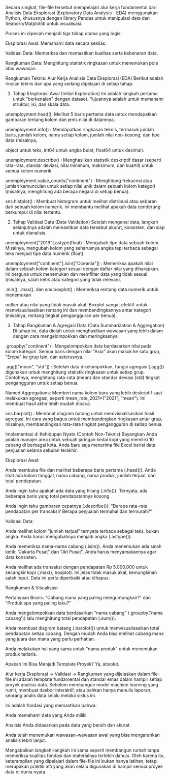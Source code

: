 Secara singkat, file-file tersebut mempelajari alur kerja fundamental dari Analisis Data Eksplorasi (Exploratory Data Analysis - EDA) menggunakan Python, khususnya dengan library Pandas untuk manipulasi data dan Seaborn/Matplotlib untuk visualisasi.


Proses ini dipecah menjadi tiga tahap utama yang logis:

Eksplorasi Awal: Memahami data secara sekilas.

Validasi Data: Memeriksa dan memastikan kualitas serta kebenaran data.

Rangkuman Data: Menghitung statistik ringkasan untuk menemukan pola atau wawasan.



Rangkuman Teknis: Alur Kerja Analisis Data Eksplorasi (EDA)
Berikut adalah rincian teknis dari apa yang sedang dipelajari di setiap tahap:

1. Tahap Eksplorasi Awal (Initial Exploration)
Ini adalah langkah pertama untuk "berkenalan" dengan dataset. Tujuannya adalah untuk memahami struktur, isi, dan skala data.

unemployment.head(): Melihat 5 baris pertama data untuk mendapatkan gambaran tentang kolom dan jenis nilai di dalamnya.

unemployment.info() : Mendapatkan ringkasan teknis, termasuk jumlah baris, jumlah kolom, nama setiap kolom, jumlah nilai non-kosong, dan tipe data (misalnya, 

object untuk teks, int64 untuk angka bulat, float64 untuk desimal).

unemployment.describe() : Menghasilkan statistik deskriptif dasar (seperti rata-rata, standar deviasi, nilai minimum, maksimum, dan kuartil) untuk semua kolom numerik.

unemployment.value_counts("continent") : Menghitung frekuensi atau jumlah kemunculan untuk setiap nilai unik dalam sebuah kolom kategori (misalnya, menghitung ada berapa negara di setiap benua).

sns.histplot() : Membuat histogram untuk melihat distribusi atau sebaran dari sebuah kolom numerik. Ini membantu melihat apakah data cenderung berkumpul di nilai tertentu.




2. Tahap Validasi Data (Data Validation)
Setelah mengenal data, langkah selanjutnya adalah memastikan data tersebut akurat, konsisten, dan siap untuk dianalisis.


unemployment["2019"].astype(float) : Mengubah tipe data sebuah kolom. Misalnya, mengubah kolom yang seharusnya angka tapi terbaca sebagai teks menjadi tipe data numerik (float).

unemployment["continent"].isin(["Oceania"]) : Memeriksa apakah nilai dalam sebuah kolom kategori sesuai dengan daftar nilai yang diharapkan. Ini berguna untuk menemukan dan memfilter data yang tidak sesuai (misalnya, salah ketik atau kategori yang tidak relevan).

.min(), .max(), dan sns.boxplot() : Memeriksa rentang data numerik untuk menemukan 

outlier atau nilai yang tidak masuk akal. Boxplot sangat efektif untuk memvisualisasikan rentang ini dan membandingkannya antar kategori (misalnya, rentang tingkat pengangguran per benua).



3. Tahap Rangkuman & Agregasi Data (Data Summarization & Aggregation)
Di tahap ini, data diolah untuk menghasilkan wawasan yang lebih dalam dengan cara mengelompokkan dan meringkasnya.

.groupby("continent") : Mengelompokkan data berdasarkan nilai pada kolom kategori. Semua baris dengan nilai "Asia" akan masuk ke satu grup, "Eropa" ke grup lain, dan seterusnya.

.agg(["mean", "std"]) : Setelah data dikelompokkan, fungsi agregasi (.agg()) digunakan untuk menghitung statistik ringkasan untuk setiap grup. Contohnya, menghitung rata-rata (mean) dan standar deviasi (std) tingkat pengangguran untuk setiap benua.

Named Aggregations: Memberi nama kolom baru yang lebih deskriptif saat melakukan agregasi, seperti mean_rate_2021=(\"2021\", \"mean\"). Ini membuat hasil akhir lebih mudah dibaca.


sns.barplot() : Membuat diagram batang untuk memvisualisasikan hasil agregasi. Ini cara yang bagus untuk membandingkan ringkasan antar grup, misalnya, membandingkan rata-rata tingkat pengangguran di setiap benua.



Implementasi di Kehidupan Nyata (Contoh Non-Teknis)
Bayangkan Anda adalah manajer area untuk sebuah jaringan kedai kopi yang memiliki 10 cabang di berbagai kota. Anda baru saja menerima file Excel berisi data penjualan selama sebulan terakhir.


Eksplorasi Awal:

Anda membuka file dan melihat beberapa baris pertama (.head()). Anda lihat ada kolom tanggal, nama cabang, nama produk, jumlah terjual, dan total pendapatan.

Anda ingin tahu apakah ada data yang hilang (.info()). Ternyata, ada beberapa baris yang total pendapatannya kosong.

Anda ingin tahu gambaran cepatnya (.describe()): "Berapa rata-rata pendapatan per transaksi? Berapa penjualan termahal dan termurah?"



Validasi Data:

Anda melihat kolom "jumlah terjual" ternyata terbaca sebagai teks, bukan angka. Anda harus mengubahnya menjadi angka (.astype()).

Anda memeriksa nama-nama cabang (.isin()). Anda menemukan ada salah ketik: "Jakarta Pusat" dan "Jkt Pusat". Anda harus menyamakannya agar data konsisten.

Anda melihat ada transaksi dengan pendapatan Rp 5.000.000 untuk secangkir kopi (.max(), boxplot). Ini jelas tidak masuk akal, kemungkinan salah input. Data ini perlu diperbaiki atau dihapus.


Rangkuman & Visualisasi:

Pertanyaan Bisnis: "Cabang mana yang paling menguntungkan?" dan "Produk apa yang paling laku?"

Anda mengelompokkan data berdasarkan "nama cabang" (.groupby('nama cabang')) lalu menghitung total pendapatan (.sum()).

Anda membuat diagram batang (.barplot()) untuk memvisualisasikan total pendapatan setiap cabang. Dengan mudah Anda bisa melihat cabang mana yang juara dan mana yang perlu perhatian.

Anda melakukan hal yang sama untuk "nama produk" untuk menemukan produk terlaris.




Apakah Ini Bisa Menjadi Template Proyek?
Ya, absolut.

Alur kerja Eksplorasi -> Validasi -> Rangkuman yang dijelaskan dalam file-file ini adalah template fundamental dan standar emas dalam hampir setiap proyek analisis data. Sebelum membangun model machine learning yang rumit, membuat dasbor interaktif, atau bahkan hanya menulis laporan, seorang analis data selalu melalui siklus ini.

Ini adalah fondasi yang memastikan bahwa:

Anda memahami data yang Anda miliki.

Analisis Anda didasarkan pada data yang bersih dan akurat.

Anda telah menemukan wawasan-wawasan awal yang bisa mengarahkan analisis lebih lanjut.


Mengabaikan langkah-langkah ini sama seperti membangun rumah tanpa memeriksa kualitas fondasi dan materialnya terlebih dahulu. Oleh karena itu, keterampilan yang dipelajari dalam file-file ini bukan hanya latihan, tetapi merupakan praktik inti yang akan selalu digunakan di hampir semua proyek data di dunia nyata.